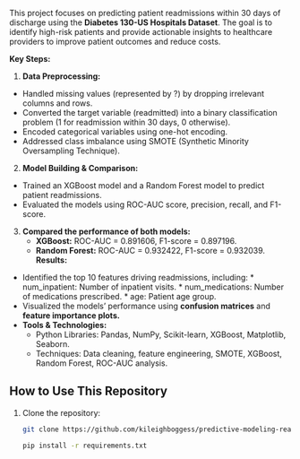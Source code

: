 This project focuses on predicting patient readmissions within 30 days of discharge using the **Diabetes 130-US Hospitals Dataset**. The goal is to identify high-risk patients and provide actionable insights to healthcare providers to improve patient outcomes and reduce costs.

**Key Steps:**

1. **Data Preprocessing:**
* Handled missing values (represented by ?) by dropping irrelevant columns and rows.
* Converted the target variable (readmitted) into a binary classification problem (1 for readmission within 30 days, 0 otherwise).
* Encoded categorical variables using one-hot encoding.
* Addressed class imbalance using SMOTE (Synthetic Minority Oversampling Technique).
2. **Model Building & Comparison:**
* Trained an XGBoost model and a Random Forest model to predict patient readmissions.
* Evaluated the models using ROC-AUC score, precision, recall, and F1-score.
3. **Compared the performance of both models:**
      * **XGBoost:** ROC-AUC = 0.891606, F1-score = 0.897196.
      * **Random Forest:** ROC-AUC = 0.932422, F1-score = 0.932039.
**Results:**
  
* Identified the top 10 features driving readmissions, including:
      * num_inpatient: Number of inpatient visits.
      * num_medications: Number of medications prescribed.
      * age: Patient age group.
* Visualized the models’ performance using **confusion matrices** and **feature importance plots.**
* **Tools & Technologies:**
   * Python Libraries: Pandas, NumPy, Scikit-learn, XGBoost, Matplotlib, Seaborn.
   * Techniques: Data cleaning, feature engineering, SMOTE, XGBoost, Random Forest, ROC-AUC analysis.

## How to Use This Repository
1. Clone the repository:
   ```bash
   git clone https://github.com/kileighboggess/predictive-modeling-readmissions.git

   pip install -r requirements.txt
